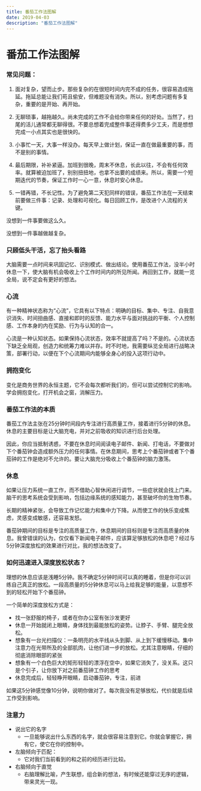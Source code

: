 ```yaml
---
title: 番茄工作法图解
date: 2019-04-03
description: "番茄工作法图解"
---
```


# 番茄工作法图解

### 常见问题：
1. 面对复杂，望而止步。那些复杂的在很短时间内完不成的任务，很容易造成拖延。拖延总能让我们苟且偷安，但难题没有消失。所以，别考虑问题有多复杂，重要的是开始、再开始。

2. 无聊琐事，越拖越久。尚未完成的工作不会给你带来任何的好处。当然了，扫尾的活儿通常都无聊得很。不要总想着完成整件事还得费多少工夫，而是想想完成一小点其实也是很快的。

3. 小事忙一天，大事一样没办。每天早上做计划，保证一直在做最重要的事，而不是别的事情。

4. 最后期限，补补紧逼。加班到很晚，周末不休息，长此以往，不会有任何效率。就算被迫加班了，别别扭扭地，也拿不出要的成绩来。所以，需要一个短期迭代的节奏，保证工作时一心一意，休息时安心休息。

5. 一错再错，不长记性。为了避免第二天犯同样的错误，番茄工作法在一天结束前要做三件事：记录、处理和可视化。每日回顾工作，是改进个人流程的关键。

 没想到一件事要做这么久。

 没想到一件事越做越复杂。

### 只顾低头干活，忘了抬头看路
大脑需要一点时间来巩固记忆、识别模式、做出结论。使用番茄工作法，没半小时休息一下，使大脑有机会吸收上个工作时间内的所见所闻。再回到工作，就能一览全局，说不定会有更好的想法。

### 心流
有一种精神状态称为“心流”，它具有以下特点：明确的目标、集中、专注、自我意识消失、时间扭曲感、直接和即时的反馈、能力水平与面对挑战的平衡、个人控制感、工作本身的内在奖励、行为与认知的合一。

心流是一种认知状态。如果保持心流状态，效率不就提高了吗？不是的。心流状态下缺乏全局观，创造力和统筹力难以并存。时不时地，我需要纵览全局进行战略决策，部署行动，以便在下个心流期间内能够全身心的投入这项行动中。

### 拥抱变化
变化是商务世界的永恒主题，它不会每次都听我们的，但可以尝试控制它的影响。学会拥抱变化，打开机会之窗，消解压力。

### 番茄工作法的本质
番茄工作法主张在25分钟时间段内专注进行高质量工作，接着进行5分钟的休息。休息的主要目标是让大脑充电，并对之前吸收的知识进行后台处理。

因此，你应当抵制诱惑，不要在休息时间阅读电子邮件、新闻、打电话，不要做对下个番茄钟会造成额外压力的任何事情。在休息期间，思考上个番茄钟或者下个番茄钟的工作是绝对不允许的。要让大脑充分吸收上个番茄钟的脑力激荡。

### 休息
如果让压力系统一直工作，而不借助心智休闲进行调节，一些症状就会找上门来。脑干的思考系统会受到影响，包括边缘系统的感知能力，甚至破坏你的生物节奏。

长期的精神紧张，会导致工作记忆能力和集中力下降。从而使工作的快乐变成焦虑，灵感变成敏感，还容易发怒。

番茄钟期间的目标是专注的高质量工作，休息期间的目标则是专注而高质量的休息。我曾错误的认为，仅仅看下新闻电子邮件，应该算足够放松的休息吧？经过与5分钟深度放松的效果进行对比，我的想法改变了。

### 如何迅速进入深度放松状态？
理想的休息应该是浅睡5分钟。我不确定5分钟时间可以真的睡着，但是你可以训练自己真正的放松。一段高质量的5分钟休息可以马上给我足够的能量，以意想不到的轻松开始下个番茄钟。

一个简单的深度放松方式是：
- 找一张舒服的椅子，或者在你办公室有张沙发更好
- 休息一开始就闭上眼睛，身体找到最能放松的姿势。让脖子、手臂、腿完全放松。
- 想象有一台光扫描仪：一条明亮的水平线从头到脚、从上到下缓慢移动。集中注意力在光带所及的全部肌肉，让他们进一步的放松。尤其注意眼睛，仔细的彻底消除眼部的紧张
- 想象有一个白色巨大的矩形轻轻的漂浮在空中，如果它消失了，没关系。这只是个引子，让你放下对之前番茄钟工作的思考
- 休息完成后，轻轻睁开眼睛，启动番茄钟，专注，前进

如果这5分钟感觉像10分钟，说明你做对了。每次我没有足够放松，代价就是后续工作受到影响。

### 注意力
- 说出它的名字
   + 一旦能够说出什么东西的名字，就会很容易注意到它。你就会掌握它，拥有它，使它在你的控制中。
- 左脑倾向于匹配：
   + 它对我们当前看到的和之前的经历进行比较。
- 右脑倾向于直觉
   + 右脑理解比喻，产生联想，组合新的想法，有时候还能穿过无序的逻辑，带来灵光一现。

